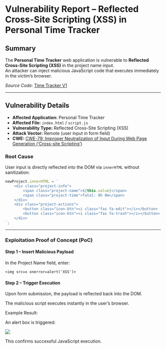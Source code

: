 # Vulnerability Report – Reflected Cross-Site Scripting (XSS) in Personal Time Tracker

## Summary
The **Personal Time Tracker** web application is vulnerable to **Reflected Cross-Site Scripting (XSS)** in the project name input.  
An attacker can inject malicious JavaScript code that executes immediately in the victim’s browser.

*Source Code:* [Time Tracker V1](https://www.sourcecodester.com/javascript/18346/personal-time-tracker-using-html-css-and-javascript-source-code.html)

---

## Vulnerability Details
- **Affected Application:** Personal Time Tracker  
- **Affected File:** `index.html` / `script.js`  
- **Vulnerability Type:** Reflected Cross-Site Scripting (XSS)  
- **Attack Vector:** Remote (user input in form field)  
- **CWE:** [CWE-79: Improper Neutralization of Input During Web Page Generation (‘Cross-site Scripting’)](https://cwe.mitre.org/data/definitions/79.html)  

### Root Cause
User input is directly reflected into the DOM via `innerHTML` without sanitization:

```javascript
newProject.innerHTML = `
    <div class="project-info">
        <span class="project-name">${this.value}</span>
        <span class="project-time">Total: 0h 0m</span>
    </div>
    <div class="project-actions">
        <button class="icon-btn"><i class="fas fa-edit"></i></button>
        <button class="icon-btn"><i class="fas fa-trash"></i></button>
    </div>
`;
```

---

### Exploitation Proof of Concept (PoC)
#### Step 1 – Insert Malicious Payload

In the Project Name field, enter:

```<img src=x onerror=alert('XSS')>```

#### Step 2 – Trigger Execution

Upon form submission, the payload is reflected back into the DOM.

The malicious script executes instantly in the user’s browser.

Example Result:

An alert box is triggered:

![](./evidenceXSS.png)


This confirms successful JavaScript execution.
